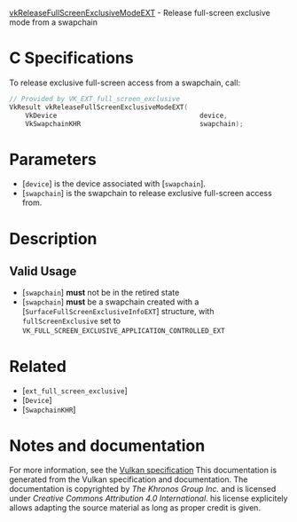 [vkReleaseFullScreenExclusiveModeEXT](https://www.khronos.org/registry/vulkan/specs/1.3-extensions/man/html/vkReleaseFullScreenExclusiveModeEXT.html) - Release full-screen exclusive mode from a swapchain

# C Specifications
To release exclusive full-screen access from a swapchain, call:
```c
// Provided by VK_EXT_full_screen_exclusive
VkResult vkReleaseFullScreenExclusiveModeEXT(
    VkDevice                                    device,
    VkSwapchainKHR                              swapchain);
```

# Parameters
- [`device`] is the device associated with [`swapchain`].
- [`swapchain`] is the swapchain to release exclusive full-screen access from.

# Description
## Valid Usage
-  [`swapchain`] **must**  not be in the retired state
-  [`swapchain`] **must**  be a swapchain created with a [`SurfaceFullScreenExclusiveInfoEXT`] structure, with `fullScreenExclusive` set to `VK_FULL_SCREEN_EXCLUSIVE_APPLICATION_CONTROLLED_EXT`

# Related
- [`ext_full_screen_exclusive`]
- [`Device`]
- [`SwapchainKHR`]

# Notes and documentation
For more information, see the [Vulkan specification](https://www.khronos.org/registry/vulkan/specs/1.3-extensions/html/vkspec.html)
This documentation is generated from the Vulkan specification and documentation.
The documentation is copyrighted by *The Khronos Group Inc.* and is licensed under *Creative Commons Attribution 4.0 International*.
his license explicitely allows adapting the source material as long as proper credit is given.
        